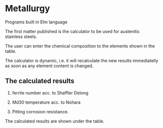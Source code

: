 # Metallurgy
Programs built in Elm language

The first matter published is the calculator to be used for austenitic stainless steels.

The user can enter the chemical composition to the elements shown in the table.

The calculator is dynamic, i.e. it will recalculate the new results immediatelly as soon as any element content is changed.

## The calculated results

1. ferrite number acc. to Shaffler Delong

2. Md30 temperature acc. to Nohara

3. Pitting corrosion resistance.

The calculated results are shown under the table.
